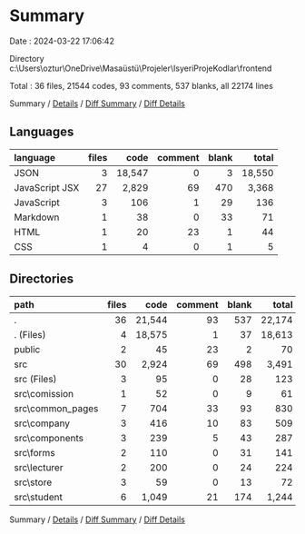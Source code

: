 # Summary

Date : 2024-03-22 17:06:42

Directory c:\\Users\\oztur\\OneDrive\\Masaüstü\\Projeler\\IsyeriProjeKodlar\\frontend

Total : 36 files,  21544 codes, 93 comments, 537 blanks, all 22174 lines

Summary / [Details](details.md) / [Diff Summary](diff.md) / [Diff Details](diff-details.md)

## Languages
| language | files | code | comment | blank | total |
| :--- | ---: | ---: | ---: | ---: | ---: |
| JSON | 3 | 18,547 | 0 | 3 | 18,550 |
| JavaScript JSX | 27 | 2,829 | 69 | 470 | 3,368 |
| JavaScript | 3 | 106 | 1 | 29 | 136 |
| Markdown | 1 | 38 | 0 | 33 | 71 |
| HTML | 1 | 20 | 23 | 1 | 44 |
| CSS | 1 | 4 | 0 | 1 | 5 |

## Directories
| path | files | code | comment | blank | total |
| :--- | ---: | ---: | ---: | ---: | ---: |
| . | 36 | 21,544 | 93 | 537 | 22,174 |
| . (Files) | 4 | 18,575 | 1 | 37 | 18,613 |
| public | 2 | 45 | 23 | 2 | 70 |
| src | 30 | 2,924 | 69 | 498 | 3,491 |
| src (Files) | 3 | 95 | 0 | 28 | 123 |
| src\\comission | 1 | 52 | 0 | 9 | 61 |
| src\\common_pages | 7 | 704 | 33 | 93 | 830 |
| src\\company | 3 | 416 | 10 | 83 | 509 |
| src\\components | 3 | 239 | 5 | 43 | 287 |
| src\\forms | 2 | 110 | 0 | 31 | 141 |
| src\\lecturer | 2 | 200 | 0 | 24 | 224 |
| src\\store | 3 | 59 | 0 | 13 | 72 |
| src\\student | 6 | 1,049 | 21 | 174 | 1,244 |

Summary / [Details](details.md) / [Diff Summary](diff.md) / [Diff Details](diff-details.md)